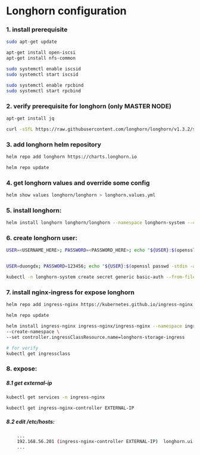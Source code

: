 # Longhorn configuration

### 1. install prerequisite
```bash
sudo apt-get update

apt-get install open-iscsi
apt-get install nfs-common

sudo systemctl enable iscsid
sudo systemctl start iscsid

sudo systemctl enable rpcbind
sudo systemctl start rpcbind
```

### 2. verify prerequisite for longhorn (only MASTER NODE)
```bash
apt-get install jq

curl -sSfL https://raw.githubusercontent.com/longhorn/longhorn/v1.3.2/scripts/environment_check.sh | bash
```

### 3. add longhorn helm repository
```bash
helm repo add longhorn https://charts.longhorn.io

helm repo update
```

### 4. get longhorn values and override some config
```bash
helm show values longhorn/longhorn > longhorn.values.yml
```

### 5. install longhorn:
```bash
helm install longhorn longhorn/longhorn --namespace longhorn-system --create-namespace --values longhorn.values.yml
```

### 6. create longhorn user:
```bash
USER=<USERNAME_HERE>; PASSWORD=<PASSWORD_HERE>; echo "${USER}:$(openssl passwd -stdin -apr1 <<< ${PASSWORD})" >> auth


USER=duongdx; PASSWORD=123456; echo "${USER}:$(openssl passwd -stdin -apr1 <<< ${PASSWORD})" >> auth

kubectl -n longhorn-system create secret generic basic-auth --from-file=auth
```

### 7. install nginx-ingress for expose longhorn
```bash
helm repo add ingress-nginx https://kubernetes.github.io/ingress-nginx

helm repo update

helm install ingress-nginx ingress-nginx/ingress-nginx --namespace ingress-nginx \
--create-namespace \
--set controller.ingressClassResource.name=longhorn-storage-ingress

# for verify
kubectl get ingressclass
```

### 8. expose:

##### 8.1 get external-ip
```bash
kubectl get services -n ingress-nginx

kubectl get ingress-nginx-controller EXTERNAL-IP
```

##### 8.2 edit /etc/hosts:
```bash
    ...
    192.168.56.201 (ingress-nginx-controller EXTERNAL-IP)  longhorn.ui.duongdx.com
    ...
```
